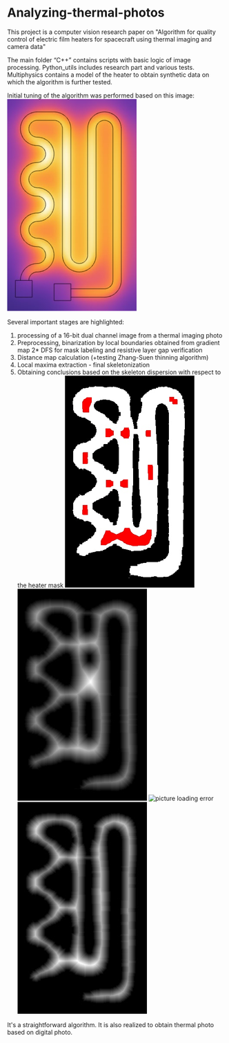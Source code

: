 # Analyzing-thermal-photos
This project is a computer vision research paper on "Algorithm for quality control of electric film heaters for spacecraft using thermal imaging and camera data"

The main folder “C++” contains scripts with basic logic of image processing. Python_utils includes research part and various tests. Multiphysics contains a model of the heater to obtain synthetic data on which the algorithm is further tested.

Initial tuning of the algorithm was performed based on this image:
![picture loading error](./python_utils/multipysics_crop.jpg)

Several important stages are highlighted:
1. processing of a 16-bit dual channel image from a thermal imaging photo
2. Preprocessing, binarization by local boundaries obtained from gradient map
2* DFS for mask labeling and resistive layer gap verification
3. Distance map calculation (+testing Zhang-Suen thinning algorithm)
4. Local maxima extraction - final skeletonization
5. Obtaining conclusions based on the skeleton dispersion with respect to the heater mask
![picture loading error](./C++/output_images/Image_with_Squares.jpg)
![picture loading error](./C++/output_images/dist_transform.jpg)
![picture loading error](./C++/output_images/python_utils/RESULTS/own/Sobel_comparison.jpg)
![picture loading error](./C++/output_images/Final_skeleton.jpg)


It's a straightforward algorithm. 
It is also realized to obtain thermal photo based on digital photo.



